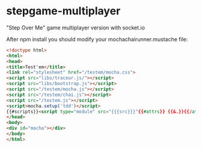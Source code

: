 # stepgame-multiplayer
"Step Over Me" game multiplayer version with socket.io


After npm install you should modify your mochachairunner.mustache file:
```html
<!doctype html>
<html>
<head>
<title>Test'em</title>
<link rel="stylesheet" href="/testem/mocha.css">
<script src="libs/traceur.js/"></script>
<script src="libs/bootstrap.js"></script>
<script src="/testem/mocha.js"></script>
<script src="/testem/chai.js"></script>
<script src="/testem.js"></script>
<script>mocha.setup('tdd')</script>
{{#scripts}}<script type="module" src="{{{src}}}"{{#attrs}} {{&.}}{{/attrs}}></script>{{/scripts}}
</head>
<body>
<div id="mocha"></div>
</body>
</html>

```
